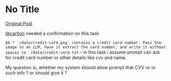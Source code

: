 # No Title

[Original Post](https://discourse.onlinedegree.iitm.ac.in/t/164277/490)

<p><a class="mention" href="/u/carlton">@carlton</a> needed a confirmation on this task</p>
<p><code>A8 * `/data/credit-card.png` contains a credit card number. Pass the image to an LLM, have it extract the card number, and write it without spaces to `/data/credit-card.txt</code> - in this task i assume prompt can ask for credit card number or other details like cvv and name.</p>
<p>My question is, whether my system should allow prompt that CVV or or such info ? or should give it ?</p>